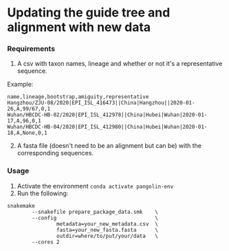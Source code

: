 # Updating the guide tree and alignment with new data

### Requirements

1. A csv with taxon names, lineage and whether or not it's a representative sequence.

Example:

```
name,lineage,bootstrap,amiguity,representative
Hangzhou/ZJU-08/2020|EPI_ISL_416473||China|Hangzhou||2020-01-26,A,99/67,0,1
Wuhan/HBCDC-HB-02/2020|EPI_ISL_412978||China|Hubei|Wuhan|2020-01-17,A,96,0,1
Wuhan/HBCDC-HB-04/2020|EPI_ISL_412980||China|Hubei|Wuhan|2020-01-18,A,None,0,1
```
2. A fasta file (doesn't need to be an alignment but can be) with the corresponding sequences.

### Usage

1. Activate the environment ``conda activate pangolin-env``
2. Run the following:

```
snakemake 
        --snakefile prepare_package_data.smk    \
        --config                                \
                metadata=your_new_metadata.csv  \
                fasta=your_new_fasta.fasta      \
                outdir=where/to/put/your/data   \
        --cores 2
```
